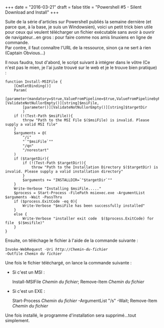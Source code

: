 +++
date = "2016-03-21"
draft = false
title = "Powershell #5 - Silent Download and Install"
+++

Suite de la série d'articles sur Powershell publiés la semaine dernière (et parce que, à la base, je suis un Windowsien), voici un petit trick bien utile pour ceux qui veulent télécharger un fichier exécutable sans avoir à ouvrir de navigateur...en gros : pour faire comme nos amis linuxiens en ligne de commande.  
Par contre, il faut connaître l'URL de la ressource, sinon ça ne sert à rien (Captain Obvious...)

Il nous faudra, tout d'abord, le script suivant à intégrer dans le vôtre (Ce n'est pas le mien, je l'ai juste trouvé sur le web et je le trouve bien pratique) : 

	function Install-MSIFile {
	    [CmdletBinding()]
	    Param(
	        [parameter(mandatory=$true,ValueFromPipeline=$true,ValueFromPipelinebyPropertyName=$true)][ValidateNotNullorEmpty()][string]$msiFile,
	        [parameter()][ValidateNotNullorEmpty()][string]$targetDir
	        )
	    if (!(Test-Path $msiFile)){
	        throw "Path to the MSI File $($msiFile) is invalid. Please supply a valid MSI file"
	    }
	    $arguments = @(
	        "/i"
	        "`"$msiFile`""
	        "/qn"
	        "/norestart"
	    )
	    if ($targetDir){
	        if (!(Test-Path $targetDir)){
	            throw "Path to the Installation Directory $($targetDir) is invalid. Please supply a valid installation directory"
	        }
	        $arguments += "INSTALLDIR=`"$targetDir`""
	    }
	    Write-Verbose "Installing $msiFile....."
	    $process = Start-Process -FilePath msiexec.exe -ArgumentList $arguments -Wait -PassThru
	    if ($process.ExitCode -eq 0){
	        Write-Verbose "$msiFile has been successfully installed"
	    }
	    else {
	        Write-Verbose "installer exit code  $($process.ExitCode) for file  $($msifile)"
	    }
	}

Ensuite, on téléchage le fichier à l'aide de la commande suivante : 

<code>Invoke-WebRequest -Uri *http://Chemin-du-fichier* -Outfile *Chemin du fichier*</code>

Une fois le fichier téléchargé, on lance la commande suivante : 

- Si c'est un MSI : 

	Install-MSIFile *Chemin du fichier*; Remove-Item *Chemin du fichier*

- Si c'est un EXE : 

	Start-Process *Chemin du fichier* -ArgumentList "/s" -Wait; Remove-Item *Chemin du fichier*

Une fois installé, le programme d'installation sera supprimé...tout simplement.
